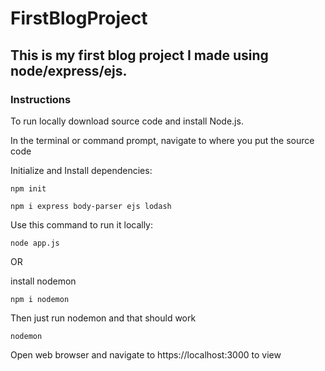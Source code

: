 # FirstBlogProject

## This is my first blog project I made using node/express/ejs.

### Instructions

To run locally download source code and install Node.js.

In the terminal or command prompt, navigate to where you put the source code

Initialize and Install dependencies:

`npm init`

`npm i express body-parser ejs lodash`

Use this command to run it locally:

`node app.js`

OR

install nodemon

`npm i nodemon`

Then just run nodemon and that should work

`nodemon`

Open web browser and navigate to https://localhost:3000 to view

